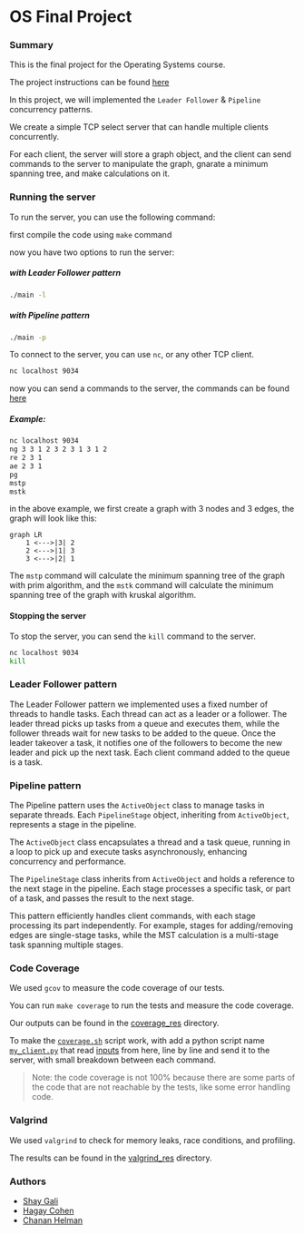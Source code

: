 # OS Final Project

### Summary

This is the final project for the Operating Systems course.

The project instructions can be found [here](./OS%20project%20-%20MST,%20Strategy_Factory,%20Client-Server,%20Threads,%20Active%20Object,%20Thread%20poll%20(Leader-Follower)%20and%20Valgrind.pdf)

In this project, we will implemented the `Leader Follower` & `Pipeline` concurrency patterns.

We create a simple TCP select server that can handle multiple clients concurrently.

For each client, the server will store a graph object, and the client can send commands to the server to manipulate the graph, gnarate a minimum spanning tree, and make calculations on it.

### Running the server
To run the server, you can use the following command:

first compile the code using `make` command

now you have two options to run the server:

##### with Leader Follower pattern
```bash
./main -l
```

##### with Pipeline pattern
```bash
./main -p
```

To connect to the server, you can use `nc`, or any other TCP client.

```bash
nc localhost 9034
```


now you can send a commands to the server, the commands can be found [here](./client_commands.hpp)

##### Example:
```bash
nc localhost 9034
ng 3 3 1 2 3 2 3 1 3 1 2
re 2 3 1
ae 2 3 1
pg
mstp
mstk
```

in the above example, we first create a graph with 3 nodes and 3 edges, the graph will look like this:

```mermaid
graph LR
    1 <--->|3| 2
    2 <--->|1| 3
    3 <--->|2| 1
```

The `mstp` command will calculate the minimum spanning tree of the graph with prim algorithm, and the `mstk` command will calculate the minimum spanning tree of the graph with kruskal algorithm.

#### Stopping the server
To stop the server, you can send the `kill` command to the server.

```bash
nc localhost 9034
kill
```


### Leader Follower pattern
The Leader Follower pattern we implemented uses a fixed number of threads to handle tasks. Each thread can act as a leader or a follower. The leader thread picks up tasks from a queue and executes them, while the follower threads wait for new tasks to be added to the queue. Once the leader takeover a task, it notifies one of the followers to become the new leader and pick up the next task. Each client command added to the queue is a task.

### Pipeline pattern
The Pipeline pattern uses the `ActiveObject` class to manage tasks in separate threads. Each `PipelineStage` object, inheriting from `ActiveObject`, represents a stage in the pipeline. 

The `ActiveObject` class encapsulates a thread and a task queue, running in a loop to pick up and execute tasks asynchronously, enhancing concurrency and performance.

The `PipelineStage` class inherits from `ActiveObject` and holds a reference to the next stage in the pipeline. Each stage processes a specific task, or part of a task, and passes the result to the next stage.

This pattern efficiently handles client commands, with each stage processing its part independently. For example, stages for adding/removing edges are single-stage tasks, while the MST calculation is a multi-stage task spanning multiple stages.

### Code Coverage

We used `gcov` to measure the code coverage of our tests.

You can run `make coverage` to run the tests and measure the code coverage.

Our outputs can be found in the [coverage_res](./coverage_res) directory.

To make the [`coverage.sh`](./coverage.sh) script work, with add a python script name [`my_client.py`](./my_client.py) that read [inputs](./inputs/) from here, line by line and send it to the server, with small breakdown between each command.

> Note: the code coverage is not 100% because there are some parts of the code that are not reachable by the tests, like some error handling code.

### Valgrind

We used `valgrind` to check for memory leaks, race conditions, and profiling.

The results can be found in the [valgrind_res](./valgrind_res) directory.


### Authors
* [Shay Gali](https://github.com/ShayGali)
* [Hagay Cohen](https://github.com/hagaycohen2)
* [Chanan Helman](https://github.com/chanan-hash)